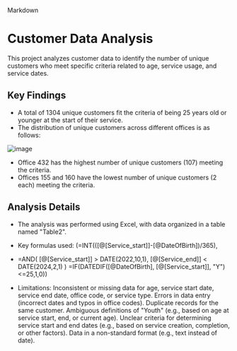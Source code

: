 Markdown
# Customer Data Analysis

This project analyzes customer data to identify the number of unique customers who meet specific criteria related to age, service usage, and service dates.

## Key Findings

*   A total of 1304 unique customers fit the criteria of being 25 years old or younger at the start of their service.
*   The distribution of unique customers across different offices is as follows:

   ![image](https://github.com/user-attachments/assets/50ae5ba9-d94c-49d2-a2e6-ba61243a3869)


*   Office 432 has the highest number of unique customers (107) meeting the criteria.
*   Offices 155 and 160 have the lowest number of unique customers (2 each) meeting the criteria.

## Analysis Details

*   The analysis was performed using Excel, with data organized in a table named "Table2".
*   Key formulas used: (=INT(([@[Service_start]]-[@DateOfBirth])/365),
*   =AND(
    [@[Service_start]] > DATE(2022,10,1),
    [@[Service_end]] < DATE(2024,2,1)
)
=IF(DATEDIF([@DateOfBirth], [@[Service_start]], "Y")<=25,1,0))

*  Limitations: Inconsistent or missing data for age, service start date, service end date, office code, or service type.
  Errors in data entry (incorrect dates and typos in office codes).
  Duplicate records for the same customer. Ambiguous definitions of "Youth" (e.g., based on age at service start, end, or current age).
  Unclear criteria for determining service start and end dates (e.g., based on service creation, completion, or other factors).
  Data in a non-standard format (e.g., text instead of date).
 
